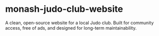 # monash-judo-club-website
A clean, open-source website for a local Judo club. Built for community access, free of ads, and designed for long-term maintainability.
